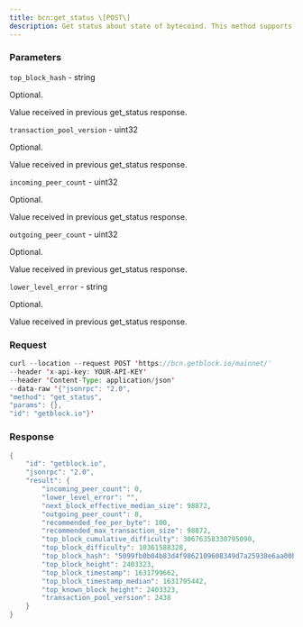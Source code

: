 ```yaml
---
title: bcn:get_status \[POST\]
description: Get status about state of bytecoind. This method supports longpolling.If you specify all input parameters, and they are equal to the currentstate of the bytecoind, you will get response only when some of themchange.But if you specify only certain argument, changes to other argumentswont trigger the longpoll. For example, if you are interested inoutgoing_peer_count only, you can specify only outgoing_peer_count inrequest and get response when outgoing_peer_count changes.
---
```


### Parameters


`top_block_hash` - string

Optional.

Value received in previous get_status response.

`transaction_pool_version` - uint32

Optional.

Value received in previous get_status response.

`incoming_peer_count` - uint32

Optional.

Value received in previous get_status response.

`outgoing_peer_count` - uint32

Optional.

Value received in previous get_status response.

`lower_level_error` - string

Optional.

Value received in previous get_status response.

### Request

``` java
curl --location --request POST 'https://bcn.getblock.io/mainnet/' 
--header 'x-api-key: YOUR-API-KEY' 
--header 'Content-Type: application/json' 
--data-raw '{"jsonrpc": "2.0",
"method": "get_status",
"params": {},
"id": "getblock.io"}'
```

###  Response

``` java
{
    "id": "getblock.io",
    "jsonrpc": "2.0",
    "result": {
        "incoming_peer_count": 0,
        "lower_level_error": "",
        "next_block_effective_median_size": 98872,
        "outgoing_peer_count": 8,
        "recommended_fee_per_byte": 100,
        "recommended_max_transaction_size": 98872,
        "top_block_cumulative_difficulty": 30676358330795090,
        "top_block_difficulty": 10361588328,
        "top_block_hash": "5099fb0b04b83d4f9862109608349d7a25938e6aa00b509366848589fe69917a",
        "top_block_height": 2403323,
        "top_block_timestamp": 1631799662,
        "top_block_timestamp_median": 1631795442,
        "top_known_block_height": 2403323,
        "transaction_pool_version": 2438
    }
}
```

